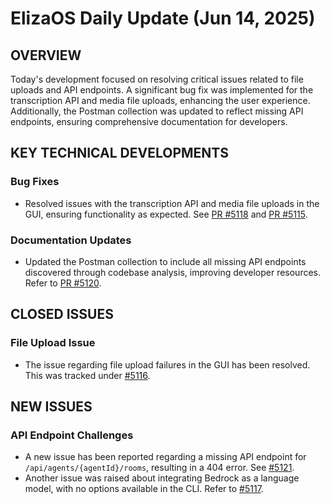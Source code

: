 # ElizaOS Daily Update (Jun 14, 2025)

## OVERVIEW 
Today's development focused on resolving critical issues related to file uploads and API endpoints. A significant bug fix was implemented for the transcription API and media file uploads, enhancing the user experience. Additionally, the Postman collection was updated to reflect missing API endpoints, ensuring comprehensive documentation for developers.

## KEY TECHNICAL DEVELOPMENTS

### Bug Fixes
- Resolved issues with the transcription API and media file uploads in the GUI, ensuring functionality as expected. See [PR #5118](https://github.com/elizaos/eliza/pull/5118) and [PR #5115](https://github.com/elizaos/eliza/pull/5115).

### Documentation Updates
- Updated the Postman collection to include all missing API endpoints discovered through codebase analysis, improving developer resources. Refer to [PR #5120](https://github.com/elizaos/eliza/pull/5120).

## CLOSED ISSUES

### File Upload Issue
- The issue regarding file upload failures in the GUI has been resolved. This was tracked under [#5116](https://github.com/elizaos/eliza/issues/5116).

## NEW ISSUES

### API Endpoint Challenges
- A new issue has been reported regarding a missing API endpoint for `/api/agents/{agentId}/rooms`, resulting in a 404 error. See [#5121](https://github.com/elizaos/eliza/issues/5121).
- Another issue was raised about integrating Bedrock as a language model, with no options available in the CLI. Refer to [#5117](https://github.com/elizaos/eliza/issues/5117).